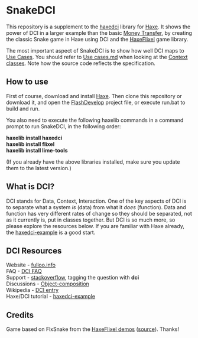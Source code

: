 # SnakeDCI

This repository is a supplement to the [haxedci](https://github.com/ciscoheat/haxedci) library for [Haxe](http://haxe.org). It shows the power of DCI in a larger example than the basic [Money Transfer](https://github.com/ciscoheat/haxedci-example), by creating the classic Snake game in Haxe using DCI and the [HaxeFlixel](http://haxeflixel.com/) game library.

The most important aspect of SnakeDCI is to show how well DCI maps to [Use Cases](http://en.wikipedia.org/wiki/Use_case). You should refer to [Use cases.md](https://github.com/ciscoheat/SnakeDCI/blob/master/Use%20cases.md) when looking at the [Context classes](https://github.com/ciscoheat/SnakeDCI/tree/master/src/contexts). Note how the source code reflects the specification.

## How to use
First of course, download and install [Haxe](http://haxe.org). Then clone this repository or download it, and open the [FlashDevelop](http://www.flashdevelop.org/) project file, or execute run.bat to build and run.

You also need to execute the following haxelib commands in a command prompt to run SnakeDCI, in the following order:

**haxelib install haxedci** <br>
**haxelib install flixel** <br>
**haxelib install lime-tools**

(If you already have the above libraries installed, make sure you update them to the latest version.)

## What is DCI?
DCI stands for Data, Context, Interaction. One of the key aspects of DCI is to separate what a system *is* (data) from what it *does* (function). Data and function has very different rates of change so they should be separated, not as it currently is, put in classes together. But DCI is so much more, so please explore the resources below. If you are familiar with Haxe already, the [haxedci-example](https://github.com/ciscoheat/haxedci-example) is a good start.

## DCI Resources
Website - [fulloo.info](http://fulloo.info) <br>
FAQ - [DCI FAQ](http://fulloo.info/doku.php?id=faq) <br>
Support - [stackoverflow](http://stackoverflow.com/questions/tagged/dci), tagging the question with **dci** <br>
Discussions - [Object-composition](https://groups.google.com/forum/?fromgroups#!forum/object-composition) <br>
Wikipedia - [DCI entry](http://en.wikipedia.org/wiki/Data,_Context,_and_Interaction) <br>
Haxe/DCI tutorial - [haxedci-example](https://github.com/ciscoheat/haxedci-example)

## Credits
Game based on FlxSnake from the [HaxeFlixel demos](http://haxeflixel.com/demos/) ([source](https://github.com/HaxeFlixel/flixel-demos/tree/dev/Arcade%20Classics/FlxSnake)). Thanks!
